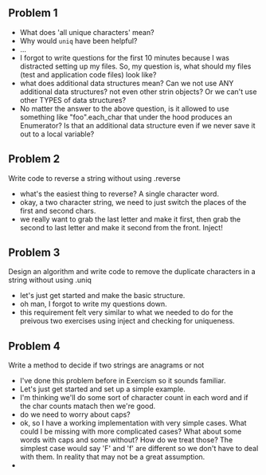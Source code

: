 ## Problem 1

* What does 'all unique characters' mean?
* Why would `uniq` have been helpful?
* ...
* I forgot to write questions for the first 10 minutes because I was distracted
setting up my files.  So, my question is, what should my files (test and
application code files) look like?
* what does additional data structures mean?  Can we not use ANY additional data
  structures?   not even other strin objects?  Or we can't use other TYPES of
  data structures?
* No matter the answer to the above question, is it allowed to use something
  like "foo".each\_char that under the hood produces an Enumerator?  Is that an
  additional data structure even if we never save it out to a local variable?


## Problem 2
Write code to reverse a string without using .reverse
* what's the easiest thing to reverse?  A single character word.
* okay, a two character string, we need to just switch the places of the first
  and second chars.
* we really want to grab the last letter and make it first, then grab the second
  to last letter and make it second from the front.  Inject!

## Problem 3
Design an algorithm and write code to remove the duplicate characters in
a string without using .uniq
* let's just get started and make the basic structure.
* oh man, I forgot to write my questions down.
* this requirement felt very similar to what we needed to do for the preivous
  two exercises using inject and checking for uniqueness.

## Problem 4
Write a method to decide if two strings are anagrams or not
* I've done this problem before in Exercism so it sounds familiar.
* Let's just get started and set up a simple example.
* I'm thinking we'll do some sort of character count in each word and if the
  char counts matach then we're good.
* do we need to worry about caps?
* ok, so I have a working implementation with very simple cases.  What could
  I be missing with more complicated cases?  What about some words with caps and
  some without?  How do we treat those?  The simplest case would say 'F' and 'f'
  are different so we don't have to deal with them.  In reality that may not be
  a great assumption.
* 
